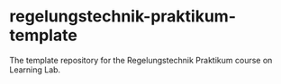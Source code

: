 # regelungstechnik-praktikum-template
The template repository for the Regelungstechnik Praktikum course on Learning Lab.
